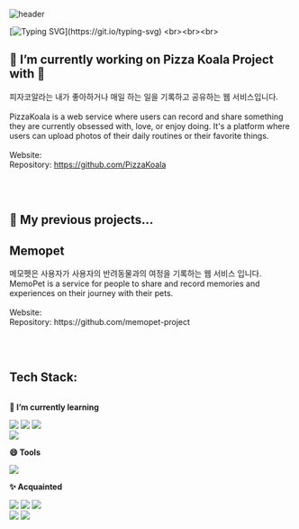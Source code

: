 ![header](https://capsule-render.vercel.app/api?type=waving&height=200&color=gradient&text=Lazyshu's%20Meepy%20day.)

[![Typing SVG](https://readme-typing-svg.demolab.com?font=Fira+Code&pause=1000&color=156E00&random=false&width=435&lines=Welcome+to+my+page!+what+a+Meepy+day;------------------------------+Meep!)](https://git.io/typing-svg)
<br><br><br>
## 🌱 I’m currently working on Pizza Koala Project with 👯
피자코알라는 내가 좋아하거나 매일 하는 일을 기록하고 공유하는 웹 서비스입니다. <br> <br>
PizzaKoala is a web service where users can record and share something they are currently obsessed with, love, or enjoy doing. It's a platform where users can upload photos of their daily routines or their favorite things. <br> <br>
Website: <br>
Repository: https://github.com/PizzaKoala




<br><br>
## 🌱 My previous projects...
 <h2>Memopet</h2> 
  메모펫은 사용자가 사용자의 반려동물과의 여정을 기록하는 웹 서비스 입니다. <br>
 MemoPet is a service for people to share and record memories and experiences on their journey with their pets.<br>
<br>
 Website: <br>
 Repository: https://github.com/memopet-project 
 
 
 <br><br>
## Tech Stack: 
<div style="display:flex; flex-direction:column; align-items:flex-start;">
   <!-- Learning -->
    <p><strong>🌱 I’m currently learning</strong></p>
    <div>
        <img src="https://img.shields.io/badge/Java-007396?style=for-the-badge&logo=Java&logoColor=white"> 
        <img src="https://img.shields.io/badge/Spring Boot-6DB33F?style=for-the-badge&logo=spring boot&logoColor=white"> 
      <img src="https://img.shields.io/badge/mysql-4479A1?style=for-the-badge&logo=mysql&logoColor=white"> 
    </div>
    <div>
      <img src="https://img.shields.io/badge/Amazon AWS-232F3E?style=for-the-badge&logo=amazon aws&logoColor=white"> 
    </div>
 <!-- Tools -->
    <p><strong>😄 Tools</strong></p>
    <div>
     <img src="https://img.shields.io/badge/ERDCloud-6DB33F?style=for-the-badge&logo=ERDCloud"> 
</div>
   <!-- Acquainted -->
    <p><strong>✨ Acquainted</strong></p>
      <div>
        <img src="https://img.shields.io/badge/javascript-F7DF1E?style=flat-square&logo=javascript&logoColor=black"> 
        <img src="https://img.shields.io/badge/css-1572B6?style=flat-square&logo=css3&logoColor=white"> 
        <img src="https://img.shields.io/badge/html5-E34F26?style=flat-square&logo=html5&logoColor=white"> 
         </div>
         <div>
        <img src="https://img.shields.io/badge/oracle-F80000?style=for-the-badge&logo=oracle&logoColor=white"> 
         <img src="https://img.shields.io/badge/apache tomcat-F8DC75?style=for-the-badge&logo=apachetomcat&logoColor=black">
      </div>
    <br>
</div>


<!--
**lazyshu/lazyshu** is a ✨ _special_ ✨ repository because its `README.md` (this file) appears on your GitHub profile.

Here are some ideas to get you started:

- 🔭 I’m currently working on ...
- 🌱 I’m currently learning ...
- 👯 I’m looking to collaborate on ...
- 🤔 I’m looking for help with ...
- 💬 Ask me about ...
- 📫 How to reach me: ...
- 😄 Pronouns: ...
- ⚡ Fun fact: ...
-->
